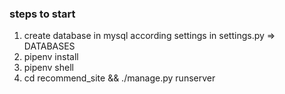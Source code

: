 ### steps to start

1. create database in mysql according settings in settings.py => DATABASES
2. pipenv install
3. pipenv shell
4. cd recommend_site && ./manage.py runserver
